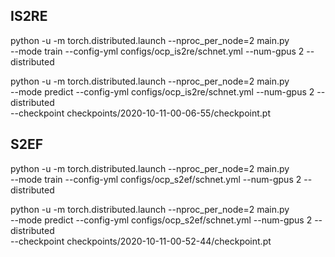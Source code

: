 
## IS2RE

python -u -m torch.distributed.launch --nproc_per_node=2 main.py \
        --mode train --config-yml configs/ocp_is2re/schnet.yml --num-gpus 2 --distributed


python -u -m torch.distributed.launch --nproc_per_node=2 main.py \
        --mode predict --config-yml configs/ocp_is2re/schnet.yml --num-gpus 2 --distributed \
        --checkpoint checkpoints/2020-10-11-00-06-55/checkpoint.pt


## S2EF

python -u -m torch.distributed.launch --nproc_per_node=2 main.py \
        --mode train --config-yml configs/ocp_s2ef/schnet.yml --num-gpus 2 --distributed


python -u -m torch.distributed.launch --nproc_per_node=2 main.py \
        --mode predict --config-yml configs/ocp_s2ef/schnet.yml --num-gpus 2 --distributed \
        --checkpoint checkpoints/2020-10-11-00-52-44/checkpoint.pt
